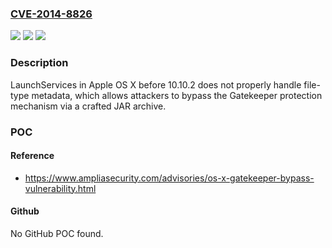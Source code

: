 ### [CVE-2014-8826](https://cve.mitre.org/cgi-bin/cvename.cgi?name=CVE-2014-8826)
![](https://img.shields.io/static/v1?label=Product&message=n%2Fa&color=blue)
![](https://img.shields.io/static/v1?label=Version&message=n%2Fa&color=blue)
![](https://img.shields.io/static/v1?label=Vulnerability&message=n%2Fa&color=brighgreen)

### Description

LaunchServices in Apple OS X before 10.10.2 does not properly handle file-type metadata, which allows attackers to bypass the Gatekeeper protection mechanism via a crafted JAR archive.

### POC

#### Reference
- https://www.ampliasecurity.com/advisories/os-x-gatekeeper-bypass-vulnerability.html

#### Github
No GitHub POC found.

